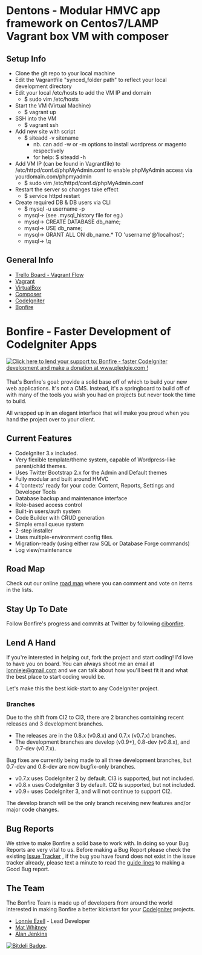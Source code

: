 # Dentons - Modular HMVC app framework on Centos7/LAMP Vagrant box VM with composer

## Setup Info
- Clone the git repo to your local machine
- Edit the Vagrantfile "synced_folder path" to reflect your local development directory
- Edit your local /etc/hosts to add the VM IP and domain
	- $ sudo vim /etc/hosts
- Start the VM (Virtual Machine)
	- $ vagrant up	
- SSH into the VM
	- $ vagrant ssh
- Add new site with script
	- $ siteadd -v sitename
		- nb. can add -w or -m options to install wordpress or magento respectively
		- for help: $ siteadd -h
- Add VM IP (can be found in Vagrantfile) to /etc/httpd/conf.d/phpMyAdmin.conf to enable phpMyAdmin access via yourdomain.com/phpmyadmin
	- $ sudo vim /etc/httpd/conf.d/phpMyAdmin.conf
- Restart the server so changes take effect
	- $ service httpd restart 
- Create required DB & DB users via CLI
	- $ mysql -u username -p
	- mysql-> (see .mysql_history file for eg.)
	- mysql->	CREATE DATABASE db_name;
	- mysql->	USE db_name;
	- mysql->	GRANT ALL ON db_name.* TO 'username'@'localhost';
	- mysql->	\q

## General Info
- [Trello Board - Vagrant Flow](https://trello.com/b/IqyFyvfn/vagrant-flow)
- [Vagrant](https://www.vagrantup.com/)
- [VirtualBox](https://www.virtualbox.org/)
- [Composer](https://getcomposer.org/)
- [CodeIgniter](https://codeigniter.com/)
- [Bonfire](http://cibonfire.com/)

# Bonfire - Faster Development of CodeIgniter Apps

<div style="float: right; margin: 0 20px 20px 0">
	<a href='http://www.pledgie.com/campaigns/15326'><img alt='Click here to lend your support to: Bonfire - faster CodeIgniter development and make a donation at www.pledgie.com !' src='http://pledgie.com/campaigns/15326.png?skin_name=chrome' border='0' /></a>
</div>

That's Bonfire's goal: provide a solid base off of which to build your new web applications.
It's not a CMS.
Instead, it's a springboard to build off of with many of the tools you wish you had on projects but never took the time to build.

All wrapped up in an elegant interface that will make you proud when you hand the project over to your client.

## Current Features

- CodeIgniter 3.x included.
- Very flexible template/theme system, capable of Wordpress-like parent/child themes.
- Uses Twitter Bootstrap 2.x for the Admin and Default themes
- Fully modular and built around HMVC
- 4 ‘contexts’ ready for your code: Content, Reports, Settings and Developer Tools
- Database backup and maintenance interface
- Role-based access control
- Built-in users/auth system
- Code Builder with CRUD generation
- Simple email queue system
- 2-step installer
- Uses multiple-environment config files.
- Migration-ready (using either raw SQL or Database Forge commands)
- Log view/maintenance

## Road Map

Check out our online [road map](https://trello.com/board/bonfire-roadmap/4f21de254768c8463f09c85b) where you can comment and vote on items in the lists.

## Stay Up To Date

Follow Bonfire's progress and commits at Twitter by following [cibonfire](http://twitter.com/#!/cibonfire).

## Lend A Hand

If you're interested in helping out, fork the project and start coding! I'd love to have you on board. You can always shoot me an email at lonnieje@gmail.com and we can talk about how you'll best fit it and what the best place to start coding would be.

Let's make this the best kick-start to any CodeIgniter project.

### Branches

Due to the shift from CI2 to CI3, there are 2 branches containing recent releases and 3 development branches.

- The releases are in the 0.8.x (v0.8.x) and 0.7.x (v0.7.x) branches.
- The development branches are develop (v0.9+), 0.8-dev (v0.8.x), and 0.7-dev (v0.7.x).

Bug fixes are currently being made to all three development branches, but 0.7-dev and 0.8-dev are now bugfix-only branches.

- v0.7.x uses CodeIgniter 2 by default. CI3 is supported, but not included.
- v0.8.x uses CodeIgniter 3 by default. CI2 is supported, but not included.
- v0.9+ uses CodeIgniter 3, and will not continue to support CI2.

The develop branch will be the only branch receiving new features and/or major code changes.

## Bug Reports

We strive to make Bonfire a solid base to work with. In doing so your Bug Reports are very vital to us. Before making a Bug Report please check the existing
[Issue Tracker](https://github.com/ci-bonfire/Bonfire/issues) , if the bug you have found does not exist in the issue tracker already, please text a minute to read the [guide lines](http://cibonfire.com/docs/developer/issue_tracking_and_pull_requests) to making a Good Bug report.


## The Team

The Bonfire Team is made up of developers from around the world interested in making Bonfire a better kickstart for your [CodeIgniter](http://codeigniter.com) projects.

- [Lonnie Ezell](http://lonnieezell.com) - Lead Developer
- [Mat Whitney](https://github.com/mwhitneysdsu)
- [Alan Jenkins](https://github.com/sourcejedi)

[![Bitdeli Badge](https://d2weczhvl823v0.cloudfront.net/ci-bonfire/bonfire/trend.png)](https://bitdeli.com/free "Bitdeli Badge").
